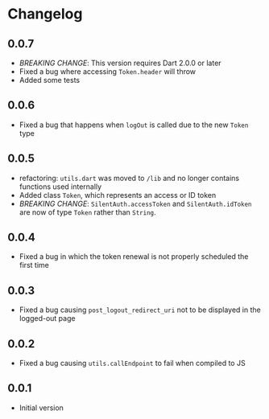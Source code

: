 # Changelog
## 0.0.7
- *BREAKING CHANGE*: This version requires Dart 2.0.0 or later
- Fixed a bug where accessing `Token.header` will throw
- Added some tests

## 0.0.6
- Fixed a bug that happens when `logOut` is called due to the new `Token` type

## 0.0.5
- refactoring: `utils.dart` was moved to `/lib` and no longer contains functions used internally
- Added class `Token`, which represents an access or ID token
- *BREAKING CHANGE*: `SilentAuth.accessToken` and `SilentAuth.idToken` are now of type `Token` rather than `String`.

## 0.0.4
- Fixed a bug in which the token renewal is not properly scheduled the first time

## 0.0.3
- Fixed a bug causing `post_logout_redirect_uri` not to be displayed in the logged-out page

## 0.0.2

- Fixed a bug causing `utils.callEndpoint` to fail when compiled to JS

## 0.0.1

- Initial version
